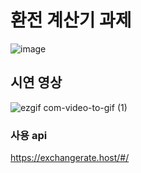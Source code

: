# 환전 계산기 과제

![image](https://user-images.githubusercontent.com/108774881/217484659-17578798-aba1-4f87-b3cf-57d4bcca2e8d.png)

## 시연 영상

![ezgif com-video-to-gif (1)](https://user-images.githubusercontent.com/108774881/217489257-8dfe3432-f8ac-4c1e-b2e1-06eaae562ec0.gif)

###  사용 api
https://exchangerate.host/#/

